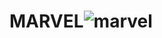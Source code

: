 # MARVEL![marvel](https://github.com/besteko/MARVEL/assets/78082138/cd95fa92-872e-44dc-9130-6221e0da37e1)
